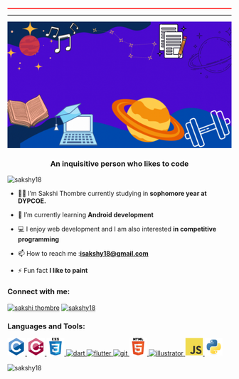 
<hr style="height:2px;border-width:0;color:red;background-color:red">

<hr style="height:1px;border-width:0;color:red;background-color:black">
<img src="Hey! Sakshi here ).gif">

<h3 align="center">An inquisitive person who likes to code</h3>
<p align="left"> <img src="https://komarev.com/ghpvc/?username=sakshy18&label=Profile%20views&color=0e75b6&style=flat" alt="sakshy18" /> </p>

- 👨‍🎓 I’m Sakshi Thombre currently studying in **sophomore year at DYPCOE.**

- 🌱 I’m currently learning **Android development**

- 💻 I enjoy web development and I am also interested **in competitive programming**

- 📫 How to reach me :**isakshy18@gmail.com**

- ⚡ Fun fact **I like to paint**

<h3 align="left">Connect with me:</h3>
<p align="left">
<a href="https://www.linkedin.com/in/sakshi-thombre-821600214" target="blank"><img align="center" src="https://raw.githubusercontent.com/rahuldkjain/github-profile-readme-generator/master/src/images/icons/Social/linked-in-alt.svg" alt="sakshi thombre" height="30" width="40" /></a>
<a href="https://www.codechef.com/users/sakshy18" target="blank"><img align="center" src="https://cdn.jsdelivr.net/npm/simple-icons@3.1.0/icons/codechef.svg" alt="sakshy18" height="30" width="40" /></a>
</p>

<h3 align="left">Languages and Tools:</h3>
<p align="left"> <a href="https://www.cprogramming.com/" target="_blank" rel="noreferrer"> <img src="https://raw.githubusercontent.com/devicons/devicon/master/icons/c/c-original.svg" alt="c" width="40" height="40"/> </a> <a href="https://www.w3schools.com/cpp/" target="_blank" rel="noreferrer"> <img src="https://raw.githubusercontent.com/devicons/devicon/master/icons/cplusplus/cplusplus-original.svg" alt="cplusplus" width="40" height="40"/> </a> <a href="https://www.w3schools.com/css/" target="_blank" rel="noreferrer"> <img src="https://raw.githubusercontent.com/devicons/devicon/master/icons/css3/css3-original-wordmark.svg" alt="css3" width="40" height="40"/> </a> <a href="https://dart.dev" target="_blank" rel="noreferrer"> <img src="https://www.vectorlogo.zone/logos/dartlang/dartlang-icon.svg" alt="dart" width="40" height="40"/> </a> <a href="https://flutter.dev" target="_blank" rel="noreferrer"> <img src="https://www.vectorlogo.zone/logos/flutterio/flutterio-icon.svg" alt="flutter" width="40" height="40"/> </a> <a href="https://git-scm.com/" target="_blank" rel="noreferrer"> <img src="https://www.vectorlogo.zone/logos/git-scm/git-scm-icon.svg" alt="git" width="40" height="40"/> </a> <a href="https://www.w3.org/html/" target="_blank" rel="noreferrer"> <img src="https://raw.githubusercontent.com/devicons/devicon/master/icons/html5/html5-original-wordmark.svg" alt="html5" width="40" height="40"/> </a> <a href="https://www.adobe.com/in/products/illustrator.html" target="_blank" rel="noreferrer"> <img src="https://www.vectorlogo.zone/logos/adobe_illustrator/adobe_illustrator-icon.svg" alt="illustrator" width="40" height="40"/> </a> <a href="https://developer.mozilla.org/en-US/docs/Web/JavaScript" target="_blank" rel="noreferrer"> <img src="https://raw.githubusercontent.com/devicons/devicon/master/icons/javascript/javascript-original.svg" alt="javascript" width="40" height="40"/> </a> <a href="https://www.python.org" target="_blank" rel="noreferrer"> <img src="https://raw.githubusercontent.com/devicons/devicon/master/icons/python/python-original.svg" alt="python" width="40" height="40"/> </a> </p>

<p><img align="center" src="https://github-readme-stats.vercel.app/api/top-langs?username=sakshy18&show_icons=true&locale=en&layout=compact" alt="sakshy18" /></p>
